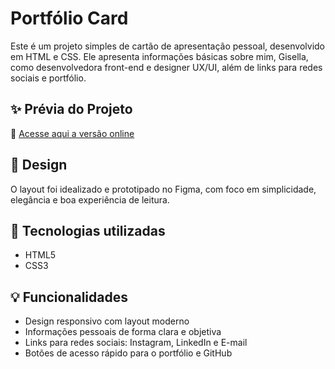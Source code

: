 # Portfólio Card 

Este é um projeto simples de cartão de apresentação pessoal, desenvolvido em HTML e CSS. Ele apresenta informações básicas sobre mim, Gisella, como desenvolvedora front-end e designer UX/UI, além de links para redes sociais e portfólio.

## ✨ Prévia do Projeto

🔗 [Acesse aqui a versão online](https://gigicx13.github.io/portifolio-card/)

## 🎨 Design

O layout foi idealizado e prototipado no Figma, com foco em simplicidade, elegância e boa experiência de leitura.

## 🚀 Tecnologias utilizadas

- HTML5
- CSS3

## 💡 Funcionalidades

- Design responsivo com layout moderno
- Informações pessoais de forma clara e objetiva
- Links para redes sociais: Instagram, LinkedIn e E-mail
- Botões de acesso rápido para o portfólio e GitHub

